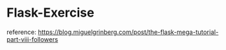 # Flask-Exercise

reference: https://blog.miguelgrinberg.com/post/the-flask-mega-tutorial-part-viii-followers
